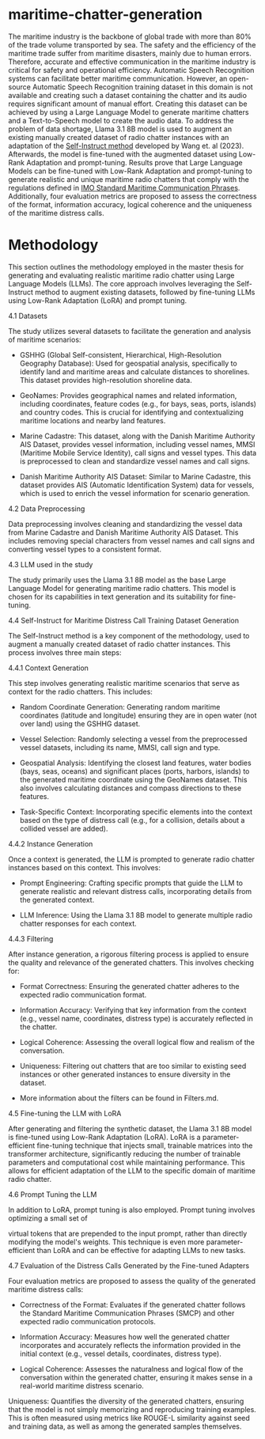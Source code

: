 # maritime-chatter-generation
The maritime industry is the backbone of global trade with more than 80% of the trade volume transported by sea. The safety and the efficiency of the maritime trade suffer from maritime disasters, mainly due to human errors. Therefore, accurate and effective communication in the maritime industry is critical for safety and operational efficiency. Automatic Speech Recognition systems can facilitate better maritime communication. However, an open-source Automatic Speech Recognition training dataset in this domain is not available and creating such a dataset containing the chatter and its audio requires significant amount of manual effort. Creating this dataset can be achieved by using a Large Language Model to generate maritime chatters and a Text-to-Speech model to create the audio data. To address the problem of data shortage, Llama 3.1 8B model is used to augment an existing manually created dataset of radio chatter instances with an adaptation of the [Self-Instruct method](https://doi.org/10.48550/arXiv.2212.10560) developed by Wang et. al (2023). Afterwards, the model is fine-tuned with the augmented dataset using Low-Rank Adaptation and prompt-tuning. Results prove that Large Language Models can be fine-tuned with Low-Rank Adaptation and prompt-tuning to generate realistic and unique maritime radio chatters that comply with the regulations defined in [IMO Standard Maritime Communication Phrases](https://wwwcdn.imo.org/localresources/en/OurWork/Safety/Documents/A.918(22).pdf). Additionally, four evaluation metrics are proposed to assess the correctness of the format, information accuracy, logical coherence and the uniqueness of the maritime distress calls.

# Methodology

This section outlines the methodology employed in the master thesis for generating and evaluating realistic maritime radio chatter using Large Language Models (LLMs). The core approach involves leveraging the Self-Instruct method to augment existing datasets, followed by fine-tuning LLMs using Low-Rank Adaptation (LoRA) and prompt tuning.

4.1 Datasets

The study utilizes several datasets to facilitate the generation and analysis of maritime scenarios:

- GSHHG (Global Self-consistent, Hierarchical, High-Resolution Geography Database): Used for geospatial analysis, specifically to identify land and maritime areas and calculate distances to shorelines. This dataset provides high-resolution shoreline data.

- GeoNames: Provides geographical names and related information, including coordinates, feature codes (e.g., for bays, seas, ports, islands) and country codes. This is crucial for identifying and contextualizing maritime locations and nearby land features.

- Marine Cadastre: This dataset, along with the Danish Maritime Authority AIS Dataset, provides vessel information, including vessel names, MMSI (Maritime Mobile Service Identity), call signs and vessel types. This data is preprocessed to clean and standardize vessel names and call signs.

- Danish Maritime Authority AIS Dataset: Similar to Marine Cadastre, this dataset provides AIS (Automatic Identification System) data for vessels, which is used to enrich the vessel information for scenario generation.

4.2 Data Preprocessing

Data preprocessing involves cleaning and standardizing the vessel data from Marine Cadastre and Danish Maritime Authority AIS Dataset. This includes removing special characters from vessel names and call signs and converting vessel types to a consistent format.

4.3 LLM used in the study

The study primarily uses the Llama 3.1 8B model as the base Large Language Model for generating maritime radio chatters. This model is chosen for its capabilities in text generation and its suitability for fine-tuning.

4.4 Self-Instruct for Maritime Distress Call Training Dataset Generation

The Self-Instruct method is a key component of the methodology, used to augment a manually created dataset of radio chatter instances. This process involves three main steps:

4.4.1 Context Generation

This step involves generating realistic maritime scenarios that serve as context for the radio chatters. This includes:

- Random Coordinate Generation: Generating random maritime coordinates (latitude and longitude) ensuring they are in open water (not over land) using the GSHHG dataset.

- Vessel Selection: Randomly selecting a vessel from the preprocessed vessel datasets, including its name, MMSI, call sign and type.

- Geospatial Analysis: Identifying the closest land features, water bodies (bays, seas, oceans) and significant places (ports, harbors, islands) to the generated maritime coordinate using the GeoNames dataset. This also involves calculating distances and compass directions to these features.

- Task-Specific Context: Incorporating specific elements into the context based on the type of distress call (e.g., for a collision, details about a collided vessel are added).

4.4.2 Instance Generation

Once a context is generated, the LLM is prompted to generate radio chatter instances based on this context. This involves:

- Prompt Engineering: Crafting specific prompts that guide the LLM to generate realistic and relevant distress calls, incorporating details from the generated context.

- LLM Inference: Using the Llama 3.1 8B model to generate multiple radio chatter responses for each context.

4.4.3 Filtering

After instance generation, a rigorous filtering process is applied to ensure the quality and relevance of the generated chatters. This involves checking for:

- Format Correctness: Ensuring the generated chatter adheres to the expected radio communication format.

- Information Accuracy: Verifying that key information from the context (e.g., vessel name, coordinates, distress type) is accurately reflected in the chatter.

- Logical Coherence: Assessing the overall logical flow and realism of the conversation.

- Uniqueness: Filtering out chatters that are too similar to existing seed instances or other generated instances to ensure diversity in the dataset.

- More information about the filters can be found in Filters.md.

4.5 Fine-tuning the LLM with LoRA

After generating and filtering the synthetic dataset, the Llama 3.1 8B model is fine-tuned using Low-Rank Adaptation (LoRA). LoRA is a parameter-efficient fine-tuning technique that injects small, trainable matrices into the transformer architecture, significantly reducing the number of trainable parameters and computational cost while maintaining performance. This allows for efficient adaptation of the LLM to the specific domain of maritime radio chatter.

4.6 Prompt Tuning the LLM

In addition to LoRA, prompt tuning is also employed. Prompt tuning involves optimizing a small set of

virtual tokens that are prepended to the input prompt, rather than directly modifying the model's weights. This technique is even more parameter-efficient than LoRA and can be effective for adapting LLMs to new tasks.

4.7 Evaluation of the Distress Calls Generated by the Fine-tuned Adapters

Four evaluation metrics are proposed to assess the quality of the generated maritime distress calls:

- Correctness of the Format: Evaluates if the generated chatter follows the Standard Maritime Communication Phrases (SMCP) and other expected radio communication protocols.

- Information Accuracy: Measures how well the generated chatter incorporates and accurately reflects the information provided in the initial context (e.g., vessel details, coordinates, distress type).

- Logical Coherence: Assesses the naturalness and logical flow of the conversation within the generated chatter, ensuring it makes sense in a real-world maritime distress scenario.

Uniqueness: Quantifies the diversity of the generated chatters, ensuring that the model is not simply memorizing and reproducing training examples. This is often measured using metrics like ROUGE-L similarity against seed and training data, as well as among the generated samples themselves.

